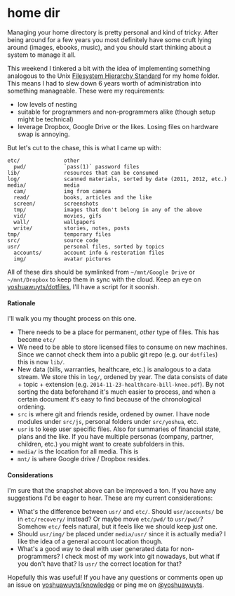 # home dir

Managing your home directory is pretty personal and kind of tricky. After being around for a few
years you most definitely have some cruft lying around (images, ebooks, music), and you should
start thinking about a system to manage it all. 

This weekend I tinkered a bit with the idea of implementing something analogous to the
Unix [Filesystem Hierarchy Standard][fhs] for my home folder. This means I had to slew down
6 years worth of administration into something manageable. These were my requirements:
- low levels of nesting
- suitable for programmers and non-programmers alike (though setup might be technical)
- leverage Dropbox, Google Drive or the likes. Losing files on hardware swap is annoying.

But let's cut to the chase, this is what I came up with:
```
etc/              other
  pwd/            `pass(1)` password files
lib/              resources that can be consumed
log/              scanned materials, sorted by date (2011, 2012, etc.)
media/            media
  cam/            img from camera
  read/           books, articles and the like
  screen/         screenshots
  tmp/            images that don't belong in any of the above
  vid/            movies, gifs
  wall/           wallpapers
  write/          stories, notes, posts
tmp/              temporary files
src/              source code
usr/              personal files, sorted by topics
  accounts/       account info & restoration files
  img/            avatar pictures
```

All of these dirs should be symlinked from `~/mnt/Google Drive` or `~/mnt/Dropbox` to
keep them in sync with the cloud. Keep an eye on [yoshuawuyts/dotfiles][dotfiles], I'll have
a script for it soonish.

#### Rationale
I'll walk you my thought process on this one.

- There needs to be a place for permanent, _other_ type of files. This has become `etc/`
- We need to be able to store licensed files to consume on new machines. Since we cannot
check them into a public git repo (e.g. our `dotfiles`) this is now `lib/`.
- New data (bills, warranties, healthcare, etc.) is analogous to a data stream. 
We store this in `log/`, ordened by year. The data consists of date + topic + extension (e.g. 
`2014-11-23-healthcare-bill-knee.pdf`). By not sorting the data beforehand it's much easier
to process, and when a certain document it's easy to find because of the chronological
ordening.
- `src` is where git and friends reside, ordened by owner. I have node modules under `src/js`, 
personal folders under `src/yoshua`, etc.
- `usr` is to keep user specific files. Also for summaries of financial state, plans and the like.
If you have multiple personas (company, partner, children, etc.) you might want to create 
subfolders in this.
- `media/` is the location for all media. This is
- `mnt/` is where Google drive / Dropbox resides.

#### Considerations
I'm sure that the snapshot above can be improved a ton. If you have any suggestions I'd be eager
to hear. These are my current considerations:

- What's the difference between `usr/` and `etc/`. Should `usr/accounts/` be in `etc/recovery/` instead? Or maybe
move `etc/pwd/` to `usr/pwd/`? Somehow `etc/` feels natural, but it feels like we should keep just one.
- Should `usr/img/` be placed under `media/usr/` since it is actually media? I like the idea of a general
account location though.
- What's a good way to deal with user generated data for non-programmers? I check most of my work into
git nowadays, but what if you don't have that? Is `usr/` the correct location for that?

Hopefully this was useful! If you have any questions or comments open up an issue 
on [yoshuawuyts/knowledge][knowledge] or ping me on [@yoshuawuyts][twitter].

[fhs]: https://github.com/yoshuawuyts/knowledge/blob/master/code/filesystem-hierarchy.md
[pass]: http://www.passwordstore.org/
[dotfiles]: https://github.com/yoshuawuyts/dotfiles
[knowledge]: https://github.com/yoshuawuyts/knowledge
[twitter]: https://twitter.com/yoshuawuyts
